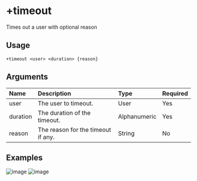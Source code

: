 # +timeout
Times out a user with optional reason

## Usage
```
+timeout <user> <duration> {reason}
```

## Arguments
Name | Description | Type | Required
:-- | :-- | :-- | :--
user | The user to timeout. | User | Yes
duration | The duration of the timeout. | Alphanumeric | Yes
reason | The reason for the timeout if any. | String | No

## Examples
![image](https://user-images.githubusercontent.com/111157596/184516396-c548555c-dd6e-473d-988d-08283f11f368.jpg)
![image](https://user-images.githubusercontent.com/111157596/184516448-55e78fee-46b7-4928-a62c-31afaf060eae.jpg)
